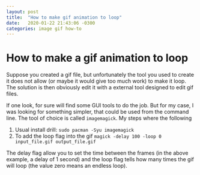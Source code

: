 ```yaml
---
layout: post
title:  "How to make gif animation to loop"
date:   2020-01-22 21:43:06 -0300
categories: image gif how-to
---
```


# How to make a gif animation to loop

Suppose you created a gif file, but unfortunately the tool you used to create
it does not allow (or maybe it would give too much work) to make it loop. The 
solution is then obviously edit it with a external tool designed to edit gif 
files.

If one look, for sure will find some GUI tools to do the job. But for my case,
I was looking for something simpler, that could be used from the command line.
The tool of choice is called `imagemagick`. My steps where the following

1. Usual install drill: `sudo pacman -Syu imagemagick`
2. To add the loop flag into the gif `magick -delay 100 -loop 0 input_file.gif output_file.gif`

The delay flag allow you to set the time between the frames (in the above 
example, a delay of 1 second) and the loop flag tells how many times the gif
will loop (the value zero means an endless loop).